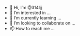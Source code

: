 - 👋 Hi, I’m @314ljj
- 👀 I’m interested in ...
- 🌱 I’m currently learning ...
- 💞️ I’m looking to collaborate on ...
- 📫 How to reach me ...

<!---
314ljj/314ljj is a ✨ special ✨ repository because its `README.md` (this file) appears on your GitHub profile.
You can click the Preview link to take a look at your changes.
--->
